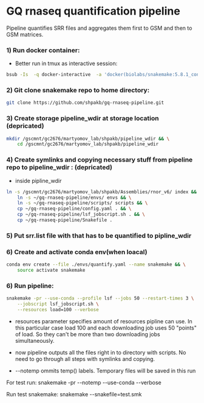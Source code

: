 # GQ rnaseq quantification pipeline

Pipeline quantifies SRR files and aggregates them first to GSM and then to GSM matrices.

### 1) Run docker container:
- Better run in tmux as interactive session:
```bash
bsub -Is  -q docker-interactive  -a 'docker(biolabs/snakemake:5.8.1_conda4.7.12)' /bin/bash
```
### 2) Git clone snakemake repo to home directory:
```bash
git clone https://github.com/shpakb/gq-rnaseq-pipeline.git
```

### 3) Create storage pipeline_wdir at storage location (depricated)
```bash 
mkdir /gscmnt/gc2676/martyomov_lab/shpakb/pipeline_wdir && \
    cd /gscmnt/gc2676/martyomov_lab/shpakb/pipeline_wdir
```
### 4) Create symlinks and copying necessary stuff from pipeline repo to pipeline_wdir : (depricated)

- inside pipline_wdir
```bash
ln -s /gscmnt/gc2676/martyomov_lab/shpakb/Assemblies/rnor_v6/ index && \
    ln -s ~/gq-rnaseq-pipeline/envs/ envs && \
    ln -s ~/gq-rnaseq-pipeline/scripts/ scripts && \
    cp ~/gq-rnaseq-pipeline/config.yaml . && \
    cp ~/gq-rnaseq-pipeline/lsf_jobscript.sh . && \
    cp ~/gq-rnaseq-pipeline/Snakefile .
```

### 5) Put srr.list file with that has to be quantified to pipline_wdir

### 6) Create and activate conda env(when loacal) 
```bash 
conda env create --file ./envs/quantify.yaml --name snakemake && \
    source activate snakemake
```

### 6) Run pipeline:
```bash
snakemake -pr --use-conda --profile lsf --jobs 50 --restart-times 3 \
    --jobscript lsf_jobscript.sh \
    --resources load=100 --verbose 
```

- resources parameter specifies amount of resources pipline can use. In this particular case load 100 and 
each downloading job uses 50 "points" of load. So they can't be more than two downloading jobs simultaneously. 

- now pipeline outputs all the files right in to directory with scripts. No need to go through all steps with symlinks 
and copying. 

- --notemp ommits temp() labels. Temporary files will be saved in this run 


For test run:
snakemake -pr --notemp --use-conda --verbose


Run test snakemake:
snakemake --snakefile=test.smk